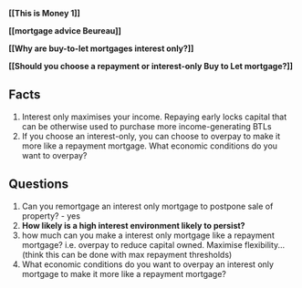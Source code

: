 
**[[This is Money 1]]**

**[[mortgage advice Beureau]]**

**[[Why are buy-to-let mortgages interest only?]]**

**[[Should you choose a repayment or interest-only Buy to Let mortgage?]]**

## Facts
1. Interest only maximises your income. Repaying early locks capital that can be otherwise used to purchase more income-generating BTLs
2. If you choose an interest-only, you can choose to overpay to make it more like a repayment mortgage. What economic conditions do you want to overpay?

## Questions
1. Can you remortgage an interest only mortgage to postpone sale of property? - yes
2. **How likely is a high interest environment likely to persist?**
3. how much can you make a interest only mortgage like a repayment mortgage? i.e. overpay to reduce capital owned. Maximise flexibility... (think this can be done with max repayment thresholds)
4. What economic conditions do you want to overpay an interest only mortgage to make it more like a repayment mortgage?